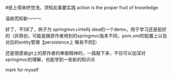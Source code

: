 #纸上得来终觉浅，须知此事要实践
action is the proper fruit of knowledge

温故而知新～～～

好了，不SB了，例子为
springmvc+intellij idea的一个demo，用于学习还是挺好的（非原创，可能是跟原作者用到的springmvc版本不同，pom.xml的配置上以及对应的entity管理【persistence上
略有不同】）

还是很感谢git上的原作者的奉献精神的，一路敲下来，不仅可以加深对springmvc的理解，也能学到一些新的知识点

mark for myself
